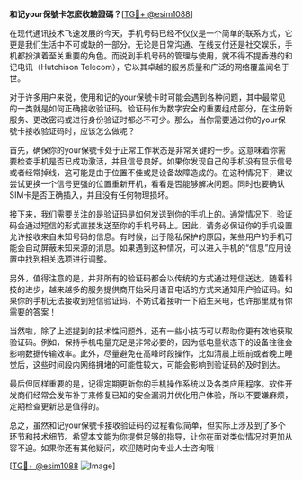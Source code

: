 **和记your保號卡怎麽收驗證碼？**[[TG💪+ @esim1088](https://t.me/s/esim1088)]

在现代通讯技术飞速发展的今天，手机号码已经不仅仅是一个简单的联系方式，它更是我们生活中不可或缺的一部分。无论是日常沟通、在线支付还是社交娱乐，手机都扮演着至关重要的角色。而说到手机号码的管理与使用，就不得不提香港的和记电讯（Hutchison Telecom），它以其卓越的服务质量和广泛的网络覆盖闻名于世。

对于许多用户来说，使用和记的your保號卡时可能会遇到各种问题，其中最常见的一类就是如何正确接收验证码。验证码作为数字安全的重要组成部分，在注册新服务、更改密码或进行身份验证时都必不可少。那么，当你需要通过你的your保號卡接收验证码时，应该怎么做呢？

首先，确保你的your保號卡处于正常工作状态是非常关键的一步。这意味着你需要检查手机是否已成功激活，并且信号良好。如果你发现自己的手机没有显示信号或者经常掉线，这可能是由于位置不佳或是设备故障造成的。在这种情况下，建议尝试更换一个信号更强的位置重新开机，看看是否能够解决问题。同时也要确认SIM卡是否正确插入，并且没有任何物理损坏。

接下来，我们需要关注的是验证码是如何发送到你的手机上的。通常情况下，验证码会通过短信的形式直接发送至你的手机号码上。因此，请务必保证你的手机设置允许接收来自未知号码的信息。有时候，出于隐私保护的原因，某些用户的手机可能会自动屏蔽未知来源的消息。如果遇到这种情况，可以进入手机的“信息”应用设置中找到相关选项进行调整。

另外，值得注意的是，并非所有的验证码都会以传统的方式通过短信送达。随着科技的进步，越来越多的服务提供商开始采用语音电话的方式来通知用户验证码。如果你的手机无法接收到短信验证码，不妨试着接听一下陌生来电，也许那里就有你需要的答案！

当然啦，除了上述提到的技术性问题外，还有一些小技巧可以帮助你更有效地获取验证码。例如，保持手机电量充足是非常必要的，因为低电量状态下的设备往往会影响数据传输效率。此外，尽量避免在高峰时段操作，比如清晨上班前或者晚上睡觉后，这些时间段内网络拥堵的可能性较大，可能会影响到验证码的及时到达。

最后但同样重要的是，记得定期更新你的手机操作系统以及各类应用程序。软件开发商们经常会发布补丁来修复已知的安全漏洞并优化用户体验，所以不要嫌麻烦，定期检查更新总是值得的。

总之，虽然和记your保號卡接收验证码的过程看似简单，但实际上涉及到了多个环节和技术细节。希望本文能为你提供足够的指导，让你在面对类似情况时更加从容不迫。如果你还有其他疑问，欢迎随时向专业人士咨询哦！

[[TG💪+ @esim1088](https://t.me/s/esim1088) ![Image](https://i.postimg.cc/4NQfJmqS/Snipaste-2025-05-13-00-14-12.png)]